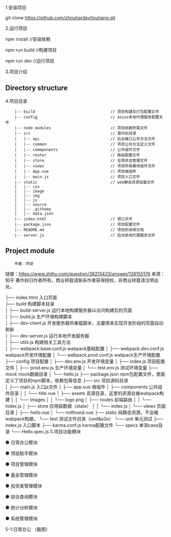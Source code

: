 1.安装项目

git clone https://github.com/zhouharday/touhang.git

2.运行项目

npm install //安装依赖

npm run build //构建项目

npm run dev //运行项目

3.项目介绍

## Directory structure ##
4.项目目录

        |-- build                                 // 项目构建及打包配置文件
        |-- config                                // axios本地代理服务配置文件
        |-- node_modules                          // 项目依赖所需文件
        |-- src                                   // 源代码目录  
        |   |-- api                               // 后台接口公共方法文件  
        |   |-- common                            // 项目公共方法定义文件  
        |   |-- commponents                       // 公共组件文件  
        |   |-- router                            // 路由配置文件  
        |   |-- store                             // 全局状态管理文件  
        |   |-- views                             // 项目所有模块组件文件  
        |   |-- App.vue                           // 项目根组件  
        |   |-- main.js                           // 项目入口文件  
        |-- static                                // web静态资源加载文件
        |   |-- css
        |   |-- image   
        |   |-- img
        |   |-- js 
        |   |-- source 
        |   |-- .gitkeep 
        |   |-- data.json  
        |-- index.html                            // 视口文件  
        |-- package.json                          // 项目配置文件  
        |-- README.md                             // 项目的说明文档  
        |-- server.js                             // 启动本地代理服务文件
## Project module ##
        作者：阿安
链接：https://www.zhihu.com/question/38213423/answer/128155176
来源：知乎
著作权归作者所有。商业转载请联系作者获得授权，非商业转载请注明出处。

├── index.html                              入口页面     
        ├── build                           构建脚本目录     
        │   ├── build-server.js             运行本地构建服务器以访问构建后的页面      
        │   ├── build.js                        生产环境构建脚本      
        │   ├── dev-client.js                   开发服务器热重载脚本，主要用来实现开发阶段的页面自动刷新  
        │   ├── dev-server.js                   运行本地开发服务器  
        │   ├── utils.js                        构建相关工具方法  
        │   ├── webpack.base.conf.js            wabpack基础配置
    │   ├── webpack.dev.conf.js             wabpack开发环境配置
    │   └── webpack.prod.conf.js            wabpack生产环境配置
    ├── config                          项目配置
    │   ├── dev.env.js                      开发环境变量
    │   ├── index.js                        项目配置文件
    │   ├── prod.env.js                     生产环境变量
    │   └── test.env.js                     测试环境变量
    ├── mock                            mock数据目录
    │   └── hello.js
    ├── package.json                    npm包配置文件，里面定义了项目的npm脚本，依赖包等信息
    ├── src                             项目源码目录    
    │   ├── main.js                         入口js文件
    │   ├── app.vue                         根组件
    │   ├── components                      公共组件目录
    │   │   └── title.vue
    │   ├── assets                          资源目录，这里的资源会被wabpack构建
    │   │   └── images
    │   │       └── logo.png
    │   ├── routes                          前端路由
    │   │   └── index.js
    │   ├── store                           应用级数据（state）
    │   │   └── index.js
    │   └── views                           页面目录
    │       ├── hello.vue
    │       └── notfound.vue
    ├── static                          纯静态资源，不会被wabpack构建。
    └── test                            测试文件目录（unit&e2e）
        └── unit                            单元测试
            ├── index.js                        入口脚本
            ├── karma.conf.js                   karma配置文件
            └── specs                           单测case目录
                └── Hello.spec.js
5.项目功能模块

● 日常办公模块

● 领投助手模块

● 项目管理模块

● 基金管理模块

● 投资者管理模块

● 综合查询模块

● 统计分析模块

● 系统管理模块


5-1:日常办公
（截图）





























